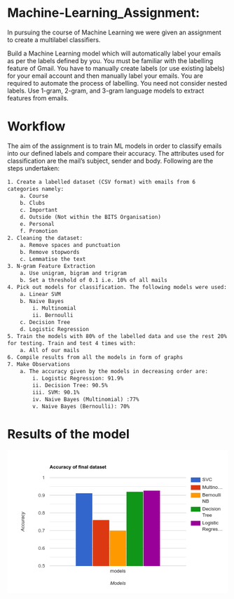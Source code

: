# Machine-Learning_Assignment:
In pursuing the course of Machine Learning we were given an assignment to create a multilabel classifiers. 

Build a Machine Learning model which will automatically label your emails as per the labels 
defined by you. You must be familiar with the labelling feature of Gmail. You have to manually 
create labels (or use existing labels) for your email account and then manually label your 
emails. You are required to automate the process of labelling. You need not consider nested 
labels. Use 1-gram, 2-gram, and 3-gram language models to extract features from emails.


# Workflow


The aim of the assignment is to train ML models in order to classify emails into our defined labels and compare their accuracy. The attributes used for classification are the mail’s subject, sender and body. Following are the steps undertaken:

    1. Create a labelled dataset (CSV format) with emails from 6 categories namely:
        a. Course
        b. Clubs
        c. Important
        d. Outside (Not within the BITS Organisation)
        e. Personal
        f. Promotion
    2. Cleaning the dataset:
        a. Remove spaces and punctuation
        b. Remove stopwords
        c. Lemmatise the text
    3. N-gram Feature Extraction
        a. Use unigram, bigram and trigram
        b. Set a threshold of 0.1 i.e. 10% of all mails
    4. Pick out models for classification. The following models were used:
        a. Linear SVM
        b. Naive Bayes
            i. Multinomial
            ii. Bernoulli
        c. Decision Tree
        d. Logistic Regression
    5. Train the models with 80% of the labelled data and use the rest 20% for testing. Train and test 4 times with:
        a. All of our mails
    6. Compile results from all the models in form of graphs
    7. Make Observations
        a. The accuracy given by the models in decreasing order are:
            i. Logistic Regression: 91.9%
            ii. Decision Tree: 90.5% 
            iii. SVM: 90.1%
            iv. Naive Bayes (Multinomial) :77%
            v. Naive Bayes (Bernoulli): 70%

# Results of the model
<p align="center">
  <img src="Final.png" width="650" title="Accuracy">
  </p>
